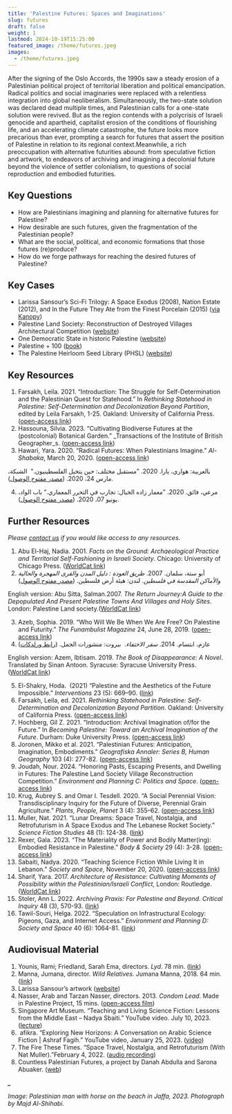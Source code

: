 ```yaml
---
title: 'Palestine Futures: Spaces and Imaginations'
slug: futures
draft: false
weight: 1
lastmod: 2024-10-19T15:25:00
featured_image: /theme/futures.jpeg
images:
  - /theme/futures.jpeg
---
```

After the signing of the Oslo Accords, the 1990s saw a steady erosion of a Palestinian political project of territorial liberation and political emancipation. Radical politics and social imaginaries were replaced with a relentless integration into global neoliberalism. Simultaneously, the two-state solution was declared dead multiple times, and Palestinian calls for a one-state solution were revived. But as the region contends with a polycrisis of Israeli genocide and apartheid, capitalist erosion of the conditions of flourishing life, and an accelerating climate catastrophe, the future looks more precarious than ever, prompting a search for futures that assert the position of Palestine in relation to its regional context.Meanwhile, a rich preoccupation with alternative futurities abound: from speculative fiction and artwork, to endeavors of archiving and imagining a decolonial future beyond the violence of settler colonialism, to questions of social reproduction and embodied futurities.

## Key Questions

- How are Palestinians imagining and planning for alternative futures for Palestine? 
- How desirable are such futures, given the fragmentation of the Palestinian people? 
- What are the social, political, and economic formations that those futures (re)produce? 
- How do we forge pathways for reaching the desired futures of Palestine? 

## Key Cases

- Larissa Sansour’s Sci-Fi Trilogy: A Space Exodus (2008), Nation Estate (2012), and In the Future They Ate from the Finest Porcelain (2015) ([via Kanopy](https://www.kanopystreaming.com/category/supplier/mec-film))
- Palestine Land Society: Reconstruction of Destroyed Villages Architectural Competition ([website](https://www.plands.org/en/competition-news))
- One Democratic State in historic Palestine ([website](https://onedemocraticstate.com)) 
- Palestine + 100 ([book](https://commapress.co.uk/books/palestine-100))
- The Palestine Heirloom Seed Library (PHSL) ([website](https://viviensansour.com/Palestine-Heirloom))

## Key Resources

1. Farsakh, Leila. 2021. “Introduction: The Struggle for Self-Determination and the Palestinian Quest for Statehood.” In _Rethinking Statehood in Palestine: Self-Determination and Decolonization Beyond Partition_, edited by Leila Farsakh, 1-25. Oakland: University of California Press. ([open-access link](https://luminosoa.org/site/chapters/e/10.1525/luminos.113.a/))
2. Hassouna, Silvia. 2023. “Cultivating Biodiverse Futures at the (postcolonial) Botanical Garden.” \_Transactions of the Institute of British Geographer\_s. ([open-access link](https://rgs-ibg.onlinelibrary.wiley.com/doi/10.1111/tran.12639)) 
3. Hawari, Yara. 2020. “Radical Futures: When Palestinians Imagine.” _Al-Shabaka_, March 20, 2020. ([open-access link](https://al-shabaka.org/commentaries/radical-futures-when-palestinians-imagine/))

بالعربية: هواري، يارا. 2020. ”مستقبل مختلف: حين يتخيل الفلسطينيون.“  الشبكة، مارس 24، 2020. ([مصدر مفتوح الوصول](https://al-shabaka.org/commentaries/%D9%85%D8%B3%D8%AA%D9%82%D8%A8%D9%84-%D9%85%D8%AE%D8%AA%D9%84%D9%81-%D8%AD%D9%8A%D9%86-%D9%8A%D8%AA%D8%AE%D9%8A%D9%84-%D8%A7%D9%84%D9%81%D9%84%D8%B3%D8%B7%D9%8A%D9%86%D9%8A%D9%88%D9%86/)).

4. مرعي، فائق. 2020. ”معمار زاده الخيال: تجارب في التحرر المعماري.“ باب الواد، يونيو 07، 2020. ([مصدر مفتوح الوصول](https://babelwad.com/ar/%D9%86%D8%B5%D9%88%D8%B5/%D9%85%D8%B9%D9%85%D8%A7%D8%B1-%D8%B2%D8%A7%D8%AF%D9%87-%D8%A7%D9%84%D8%AE%D9%8A%D8%A7%D9%84-%D8%AA%D8%AC%D8%A7%D8%B1%D8%A8-%D9%81%D9%8A-%D8%A7%D9%84%D8%AA%D8%AD%D8%B1%D8%B1-%D8%A7%D9%84%D9%85%D8%B9/)). 

## Further Resources

_Please [contact us](https://palestine.araburbanism.com/contact/) if you would like access to any resources._

1. Abu El-Haj, Nadia. 2001. _Facts on the Ground: Archaeological Practice and Territorial Self-Fashioning in Israeli Society_. Chicago: University of Chicago Press. ([WorldCat link](https://search.worldcat.org/title/Facts-on-the-ground-:-archaeological-practice-and-territorial-self-fashioning-in-Israeli-society/oclc/47666593))
2. أبو ستة، سلمان. 2007. _طريق العودة : دليل المدن والقرى المهجرة والحالية والأماكن المقدسة في فلسطين._ لندن: هيئة أرض فلسطين. ([مصدر مفتوح الوصول](https://www.plands.org/en/maps-atlases/atlases/the-return-journey/return-jounrney-pdfs))

English version: Abu Sitta, Salman.2007. _The Return Journey:A Guide to the Depopulated And Present Palestine Towns And Villages and Holy Sites_. London: Palestine Land society.([WorldCat link](https://search.worldcat.org/title/173205494))

3. Azeb, Sophia. 2019. “Who Will We Be When We Are Free? On Palestine and Futurity.” _The Funambulist Magazine_ 24, June 28, 2019. ([open-access link](https://thefunambulist.net/magazine/24-futurisms/will-free-palestine-futurity-sophia-azeb))
4. عازم، ابتسام. 2014. _سفر الاختفاء_.  بيروت: منشورات الجمل. ([رابط ورلدكات](https://search.worldcat.org/title/884401035))

English version: Azem, Ibtisam. 2019. _The Book of Disappearance: A Novel_. Translated by Sinan Antoon. Syracuse: Syracuse University Press. ([WorldCat link](https://search.worldcat.org/title/1097462878))

5. El-Shakry, Hoda.  (2021) “Palestine and the Aesthetics of the Future Impossible.” _Interventions_ 23 (5): 669–90. ([link](https://www.tandfonline.com/doi/full/10.1080/1369801X.2021.1885471))
6. Farsakh, Leila, ed. 2021. _Rethinking Statehood in Palestine: Self-Determination and Decolonization Beyond Partition_. Oakland: University of California Press. ([open-access link](https://luminosoa.org/site/books/e/10.1525/luminos.113/))
7. Hochberg, Gil Z. 2021. “Introduction: Archival Imagination of/for the Future.” In _Becoming Palestine: Toward an Archival Imagination of the Future_. Durham: Duke University Press. ([open-access link](https://assets-us-01.kc-usercontent.com/f7ca9afb-82c2-002a-a423-84e111d5b498/b24268db-351e-4419-bb16-debab12c9297/978-1-4780-1482-9_601.pdf?fm=webp&auto=format&lossless=true))
8. Joronen, Mikko et al. 2021. “Palestinian Futures: Anticipation, Imagination, Embodiments.” _Geografiska Annaler: Series B, Human Geography_ 103 (4): 277-82. ([open-access link](https://www.tandfonline.com/doi/full/10.1080/04353684.2021.2004196))
9. Joudah, Nour. 2024. “Honoring Pasts, Escaping Presents, and Dwelling in Futures: The Palestine Land Society Village Reconstruction Competition.” _Environment and Planning C: Politics and Space_. ([open-access link](https://journals.sagepub.com/doi/full/10.1177/23996544241275791))
10. Krug, Aubrey S. and Omar I. Tesdell. 2020. “A Social Perennial Vision: Transdisciplinary Inquiry for the Future of Diverse, Perennial Grain Agriculture.” _Plants, People, Planet_ 3 (4): 355–62. ([open-access link](https://nph.onlinelibrary.wiley.com/doi/10.1002/ppp3.10175))
11. Muller, Nat. 2021. “Lunar Dreams: Space Travel, Nostalgia, and Retrofuturism in A Space Exodus and The Lebanese Rocket Society.” _Science Fiction Studies_ 48 (1): 124-38. ([link](https://muse.jhu.edu/pub/347/article/800305/pdf))
12. Rexer, Gala. 2023. “The Materiality of Power and Bodily Matter(ing): Embodied Resistance in Palestine.” _Body & Society_ 29 (4): 3-28. ([open-access link](https://journals.sagepub.com/doi/10.1177/1357034X231201950))
13. Sabaiti, Nadya. 2020. “Teaching Science Fiction While Living It in Lebanon.” _Society and Space_, November 20, 2020. ([open-access link](https://www.societyandspace.org/articles/teaching-science-fiction-while-living-it-in-lebanon))
14. Sharif, Yara. 2017. _Architecture of Resistance: Cultivating Moments of Possibility within the Palestinian/Israeli Conflict_, London: Routledge. ([WorldCat link](https://search.worldcat.org/title/987318656))
15. Stoler, Ann L. 2022. _Archiving Praxis: For Palestine and Beyond_. _Critical Inquiry_ 48 (3), 570-93. ([link](https://www.journals.uchicago.edu/doi/10.1086/718625)) 
16. Tawil-Souri, Helga. 2022. “Speculation on Infrastructural Ecology: Pigeons, Gaza, and Internet Access.” _Environment and Planning D: Society and Space_ 40 (6): 1064-81. ([link](https://journals.sagepub.com/doi/abs/10.1177/02637758221139857#:~:text=As%20a%20prototype%2C%20it%20is,WiFi%20and%20do%2Dit%2Dyourself))

## Audiovisual Material

1. Younis, Rami; Friedland, Sarah Ema, directors. _Lyd_. 78 min. ([link](https://lydinexile.com/))
2. Manna, Jumana, director. _Wild Relatives._ Jumana Manna, 2018. 64 min. ([link](https://www.jumanamanna.com/Wild-Relatives))
3. Larissa Sansour’s artwork ([website](https://larissasansour.com/))
4. Nasser, Arab and Tarzan Nasser, directors. 2013. _Condom Lead_. Made in Palestine Project, 15 mins. ([open-access film](https://youtu.be/LNkn552kEYA?si=SvTvoEaAOBC9zDc-))
5. Singapore Art Museum. “Teaching and Living Science Fiction: Lessons from the Middle East – Nadya Sbaiti.” YouTube video. July 10, 2023. ([lecture](https://youtu.be/guEgt5r5RbU?si=BXCdRljMyyAQKbPY)) 
6.  afikra. “Exploring New Horizons: A Conversation on Arabic Science Fiction | Ashraf Fagih.” YouTube video, January 25, 2023. ([video](https://youtu.be/JpFxK4SELZU)) 
7. The Fire These Times. “Space Travel, Nostalgia, and Retrofuturism (With Nat Muller).”February 4, 2022. ([audio recording](https://thefirethesetimes.com/2022/02/04/98-space-travel-nostalgia-and-retrofuturism-with-nat-muller/))
8. Countless Palestinian Futures, a project by Danah Abdulla and Sarona Abuaker. ([web](https://palifutures.com))

**_\__**

_Image: Palestinian man with horse on the beach in Jaffa, 2023. Photograph by Majd Al-Shihabi._
